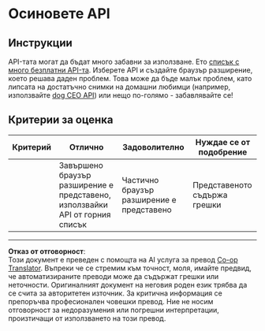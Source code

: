 <!--
CO_OP_TRANSLATOR_METADATA:
{
  "original_hash": "a0c78d1dd9d1acdbf7f52e7cc3ebe1a7",
  "translation_date": "2025-08-28T07:52:56+00:00",
  "source_file": "5-browser-extension/2-forms-browsers-local-storage/assignment.md",
  "language_code": "bg"
}
-->
# Осиновете API

## Инструкции

API-тата могат да бъдат много забавни за използване. Ето [списък с много безплатни API-та](https://github.com/public-apis/public-apis). Изберете API и създайте браузър разширение, което решава даден проблем. Това може да бъде малък проблем, като липсата на достатъчно снимки на домашни любимци (например, използвайте [dog CEO API](https://dog.ceo/dog-api/)) или нещо по-голямо - забавлявайте се!

## Критерии за оценка

| Критерий | Отлично                                                                  | Задоволително                           | Нуждае се от подобрение |
| -------- | ------------------------------------------------------------------------ | --------------------------------------- | ----------------------- |
|          | Завършено браузър разширение е представено, използвайки API от горния списък | Частично браузър разширение е представено | Представеното съдържа грешки |

---

**Отказ от отговорност**:  
Този документ е преведен с помощта на AI услуга за превод [Co-op Translator](https://github.com/Azure/co-op-translator). Въпреки че се стремим към точност, моля, имайте предвид, че автоматизираните преводи може да съдържат грешки или неточности. Оригиналният документ на неговия роден език трябва да се счита за авторитетен източник. За критична информация се препоръчва професионален човешки превод. Ние не носим отговорност за недоразумения или погрешни интерпретации, произтичащи от използването на този превод.